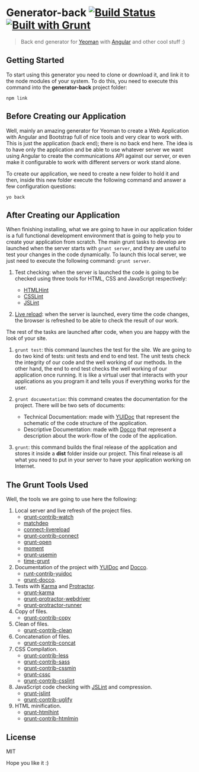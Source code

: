 # Generator-back [![Build Status](https://secure.travis-ci.org/timbergus/generator-back.png?branch=master)](https://travis-ci.org/timbergus/generator-back) [![Built with Grunt](https://cdn.gruntjs.com/builtwith.png)](http://gruntjs.com/)

> Back end generator for [Yeoman](http://yeoman.io) with [Angular](https://angularjs.org/) and other cool stuff :)

## Getting Started

To start using this generator you need to clone or download it, and link it to the node modules of your system. To do this, you need to execute this command into the __generator-back__ project folder:

```
npm link
```

## Before Creating our Application

Well, mainly an amazing generator for Yeoman to create a Web Application with Angular and Bootstrap full of nice tools and very clear to work with. This is just the application (back end); there is no back end here. The idea is to have only the application and be able to use whatever server we want using Angular to create the communications API against our server, or even make it configurable to work with different servers or work stand alone.

To create our application, we need to create a new folder to hold it and then, inside this new folder execute the following command and answer a few configuration questions:

```
yo back
```

## After Creating our Application

When finishing installing, what we are going to have in our application folder is a full functional development environment that is going to help you to create your application from scratch. The main grunt tasks to develop are launched when the server starts with `grunt server`, and they are useful to test your changes in the code dynamically. To launch this local server, we just need to execute the following command: `grunt server`.

1. Test checking: when the server is launched the code is going to be checked using three tools for HTML, CSS and JavaScript respectively:
	* [HTMLHint](http://htmlhint.com/)
	* [CSSLint](http://csslint.net/)
	* [JSLint](http://www.jslint.com/)

2. [Live reload](https://github.com/gruntjs/grunt-contrib-livereload):  when the server is launched, every time the code changes, the browser is refreshed to be able to check the result of our work.

The rest of the tasks are launched after code, when you are happy with the look of your site.

1. `grunt test`: this command launches the test for the site. We are going to do two kind of tests: unit tests and end to end test. The unit tests check the integrity of our code and the well working of our methods. In the other hand, the end to end test checks the well working of our application once running. It is like a virtual user that interacts with your applications as you program it and tells yous if everything works for the user.

2. `grunt documentation`: this command creates the documentation for the project. There will be two sets of documents:
	* Technical Documentation: made with [YUIDoc](http://yui.github.io/yuidoc/) that represent the schematic of the code structure of the application.
	* Descriptive Documentation: made with [Docco](http://jashkenas.github.io/docco/) that represent a description about the work-flow of the code of the application.

3. `grunt`: this command builds the final release of the application and stores it inside a __dist__ folder inside our project. This final release is all what you need to put in your server to have your application working on Internet.

## The Grunt Tools Used

Well, the tools we are going to use here the following:

1. Local server and live refresh of the project files.
    * [grunt-contrib-watch](https://github.com/gruntjs/grunt-contrib-watch)
    * [matchdep](https://www.npmjs.org/package/matchdep)
    * [connect-livereload](https://github.com/intesso/connect-livereload)
    * [grunt-contrib-connect](https://github.com/gruntjs/grunt-contrib-connect)
    * [grunt-open](https://github.com/jsoverson/grunt-open)
    * [moment](https://github.com/moment/moment)
    * [grunt-usemin](https://github.com/yeoman/grunt-usemin)
    * [time-grunt](https://www.npmjs.org/package/time-grunt)
2. Documentation of the project with [YUIDoc](http://yui.github.io/yuidoc/) and [Docco](http://jashkenas.github.io/docco/).
    * [runt-contrib-yuidoc](https://github.com/gruntjs/grunt-contrib-yuidoc)
    * [grunt-docco](https://github.com/DavidSouther/grunt-docco).
3. Tests with [Karma](http://karma-runner.github.io/) and [Protractor](https://github.com/angular/protractor).
    * [grunt-karma](https://github.com/karma-runner/grunt-karma)
    * [grunt-protractor-webdriver](https://www.npmjs.org/package/grunt-protractor-webdriver)
    * [grunt-protractor-runner](https://www.npmjs.org/package/grunt-protractor-runner)
4. Copy of files.
    * [grunt-contrib-copy](https://github.com/gruntjs/grunt-contrib-copy)
5. Clean of files.
    * [grunt-contrib-clean](https://github.com/gruntjs/grunt-contrib-clean)
6. Concatenation of files.
    * [grunt-contrib-concat](https://github.com/gruntjs/grunt-contrib-concat)
7. CSS Compilation.
    * [grunt-contrib-less](https://github.com/gruntjs/grunt-contrib-less)
    * [grunt-contrib-sass](https://github.com/gruntjs/grunt-contrib-sass)
    * [grunt-contrib-cssmin](https://github.com/gruntjs/grunt-contrib-cssmin)
    * [grunt-cssc](https://github.com/mediapart/grunt-cssc)
    * [grunt-contrib-csslint](https://github.com/gruntjs/grunt-contrib-csslint)
8. JavaScript code checking with [JSLint](http://www.jslint.com/) and compression.
    * [grunt-jslint](https://github.com/stephenmathieson/grunt-jslint)
    * [grunt-contrib-uglify](https://github.com/gruntjs/grunt-contrib-uglify)
9. HTML minification.
    * [grunt-htmlhint](https://github.com/yaniswang/grunt-htmlhint)
    * [grunt-contrib-htmlmin](https://github.com/gruntjs/grunt-contrib-htmlmin)

## License

MIT

Hope you like it :)